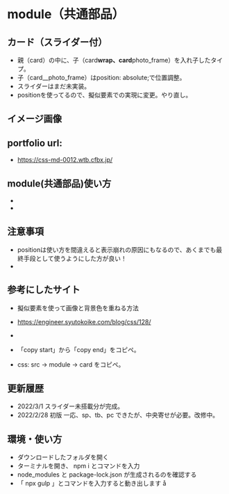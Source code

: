 # module（共通部品）

## カード（スライダー付）

- 親（card）の中に、子（card**wrap、card**photo_frame）を入れ子したタイプ。
- 子（card__photo_frame）はposition: absolute;で位置調整。
- スライダーはまだ未実装。
- positionを使ってるので、擬似要素での実現に変更。やり直し。

## イメージ画像

## portfolio url:

- https://css-md-0012.wtb.cfbx.jp/

## module(共通部品)使い方

-
-

## 注意事項
- positionは使い方を間違えると表示崩れの原因にもなるので、あくまでも最終手段として使うようにした方が良い！
- 


## 参考にしたサイト
- 擬似要素を使って画像と背景色を重ねる方法
- https://engineer.syutokoike.com/blog/css/128/
-

- 「copy start」から「copy end」をコピペ。
- css: src -> module -> card をコピペ。

## 更新履歴

- 2022/3/1 スライダー未搭載分が完成。
- 2022/2/28 初版 一応、sp、tb、pc できたが、中央寄せが必要。改修中。

## 環境・使い方

- ダウンロードしたフォルダを開く
- ターミナルを開き、 npm i とコマンドを入力
- node_modules と package-lock.json が生成されるのを確認する
- 「 npx gulp 」とコマンドを入力すると動き出します
  å
